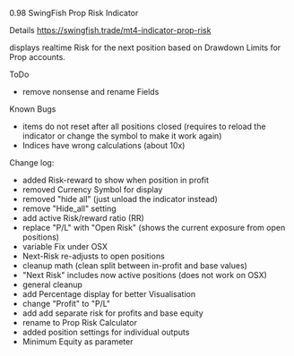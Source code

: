 0.98
SwingFish Prop Risk Indicator
 
Details https://swingfish.trade/mt4-indicator-prop-risk

displays realtime Risk for the next position based on Drawdown Limits for Prop accounts.

ToDo
- remove nonsense and rename Fields

Known Bugs
- items do not reset after all positions closed (requires to reload the indicator or change the symbol to make it work again)
- Indices have wrong calculations (about 10x)


Change log:
- added Risk-reward to show when position in profit
- removed Currency Symbol for display
- removed "hide all" (just unload the indicator instead)
- remove "Hide_all" setting
- add active Risk/reward ratio (RR)
- replace "P/L" with "Open Risk" (shows the current exposure from open positions)
- variable Fix under OSX
- Next-Risk re-adjusts to open positions
- cleanup math (clean split between in-profit and base values)
- "Next Risk" includes now active positions (does not work on OSX)
- general cleanup
- add Percentage display for better Visualisation
- change "Profit" to "P/L"
- add add separate risk for profits and base equity
- rename to Prop Risk Calculator
- added position settings for individual outputs
- Minimum Equity as parameter
